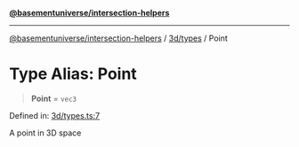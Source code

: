 [**@basementuniverse/intersection-helpers**](../../../README.md)

***

[@basementuniverse/intersection-helpers](../../../README.md) / [3d/types](../README.md) / Point

# Type Alias: Point

> **Point** = `vec3`

Defined in: [3d/types.ts:7](https://github.com/basementuniverse/intersection-helpers/blob/39011b43f2fd5dca5c24f1c152bb983bef87ec23/src/3d/types.ts#L7)

A point in 3D space
